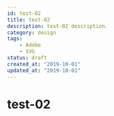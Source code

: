 ```yaml
---
id: test-02
title: test-02
description: test-02 description.
category: design
tags:
    - Adobe
    - SVG
status: draft
created_at: "2019-10-01"
updated_at: "2019-10-01"
---
```

# test-02
